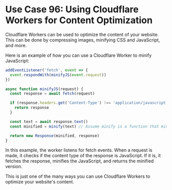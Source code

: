 # Use Case 96: Using Cloudflare Workers for Content Optimization

Cloudflare Workers can be used to optimize the content of your website. This can be done by compressing images, minifying CSS and JavaScript, and more.

Here is an example of how you can use a Cloudflare Worker to minify JavaScript:

```javascript
addEventListener('fetch', event => {
  event.respondWith(minifyJS(event.request))
})

async function minifyJS(request) {
  const response = await fetch(request)

  if (response.headers.get('Content-Type') !== 'application/javascript') {
    return response
  }

  const text = await response.text()
  const minified = minify(text) // Assume minify is a function that minifies JS

  return new Response(minified, response)
}
```

In this example, the worker listens for fetch events. When a request is made, it checks if the content type of the response is JavaScript. If it is, it fetches the response, minifies the JavaScript, and returns the minified version.

This is just one of the many ways you can use Cloudflare Workers to optimize your website's content.